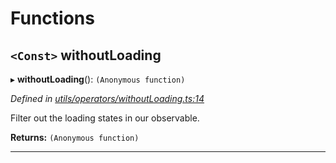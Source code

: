 

# Functions

<a id="withoutloading"></a>

## `<Const>` withoutLoading

▸ **withoutLoading**(): `(Anonymous function)`

*Defined in [utils/operators/withoutLoading.ts:14](https://github.com/paritytech/js-libs/blob/70247e1/packages/light.js/src/utils/operators/withoutLoading.ts#L14)*

Filter out the loading states in our observable.

**Returns:** `(Anonymous function)`

___

